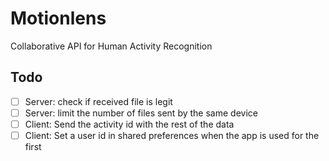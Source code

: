 # Motionlens
Collaborative API for Human Activity Recognition

## Todo

- [ ] Server: check if received file is legit
- [ ] Server: limit the number of files sent by the same device
- [ ] Client: Send the activity id with the rest of the data
- [ ] Client: Set a user id in shared preferences when the app is used for the first